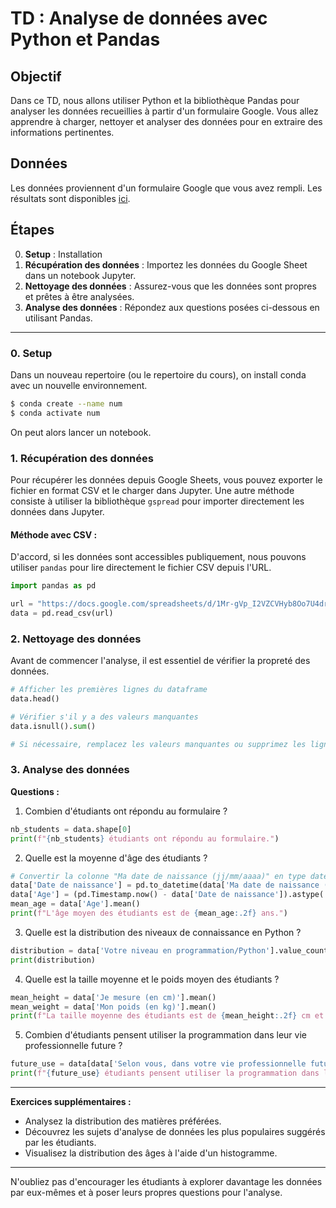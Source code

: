 # TD : Analyse de données avec Python et Pandas

## Objectif

Dans ce TD, nous allons utiliser Python et la bibliothèque Pandas pour analyser les données recueillies à partir d'un formulaire Google. Vous allez apprendre à charger, nettoyer et analyser des données pour en extraire des informations pertinentes.

## Données

Les données proviennent d'un formulaire Google que vous avez rempli. Les résultats sont disponibles [ici](https://docs.google.com/spreadsheets/d/1Mr-gVp_I2VZCVHyb8Oo7U4dr4o9zMCLXOXrnPrTgeTg/edit?resourcekey#gid=810928449).

## Étapes

0. **Setup** : Installation
1. **Récupération des données** : Importez les données du Google Sheet dans un notebook Jupyter.
2. **Nettoyage des données** : Assurez-vous que les données sont propres et prêtes à être analysées.
3. **Analyse des données** : Répondez aux questions posées ci-dessous en utilisant Pandas.

---

### 0. Setup

Dans un nouveau repertoire (ou le repertoire du cours), on install conda avec un nouvelle environnement.

```bash
$ conda create --name num
$ conda activate num
```

On peut alors lancer un notebook.

### 1. Récupération des données

Pour récupérer les données depuis Google Sheets, vous pouvez exporter le fichier en format CSV et le charger dans Jupyter. Une autre méthode consiste à utiliser la bibliothèque `gspread` pour importer directement les données dans Jupyter.

#### Méthode avec CSV :

D'accord, si les données sont accessibles publiquement, nous pouvons utiliser `pandas` pour lire directement le fichier CSV depuis l'URL.

```python
import pandas as pd

url = "https://docs.google.com/spreadsheets/d/1Mr-gVp_I2VZCVHyb8Oo7U4dr4o9zMCLXOXrnPrTgeTg/export?format=csv&gid=810928449"
data = pd.read_csv(url)
```

### 2. Nettoyage des données

Avant de commencer l'analyse, il est essentiel de vérifier la propreté des données.

```python
# Afficher les premières lignes du dataframe
data.head()

# Vérifier s'il y a des valeurs manquantes
data.isnull().sum()

# Si nécessaire, remplacez les valeurs manquantes ou supprimez les lignes/colonnes concernées
```

### 3. Analyse des données

**Questions :**

1. Combien d'étudiants ont répondu au formulaire ?
```python
nb_students = data.shape[0]
print(f"{nb_students} étudiants ont répondu au formulaire.")
```

2. Quelle est la moyenne d'âge des étudiants ?
```python
# Convertir la colonne "Ma date de naissance (jj/mm/aaaa)" en type datetime
data['Date de naissance'] = pd.to_datetime(data['Ma date de naissance (jj/mm/aaaa)'], format='%d/%m/%Y')
data['Age'] = (pd.Timestamp.now() - data['Date de naissance']).astype('<m8[Y]')
mean_age = data['Age'].mean()
print(f"L'âge moyen des étudiants est de {mean_age:.2f} ans.")
```

3. Quelle est la distribution des niveaux de connaissance en Python ?
```python
distribution = data['Votre niveau en programmation/Python'].value_counts()
print(distribution)
```

4. Quelle est la taille moyenne et le poids moyen des étudiants ?
```python
mean_height = data['Je mesure (en cm)'].mean()
mean_weight = data['Mon poids (en kg)'].mean()
print(f"La taille moyenne des étudiants est de {mean_height:.2f} cm et le poids moyen est de {mean_weight:.2f} kg.")
```

5. Combien d'étudiants pensent utiliser la programmation dans leur vie professionnelle future ?
```python
future_use = data[data['Selon vous, dans votre vie professionnelle future, vous utiliserez la programmation ?'] == 'Oui'].shape[0]
print(f"{future_use} étudiants pensent utiliser la programmation dans leur vie professionnelle future.")
```

---

**Exercices supplémentaires :**

- Analysez la distribution des matières préférées.
- Découvrez les sujets d'analyse de données les plus populaires suggérés par les étudiants.
- Visualisez la distribution des âges à l'aide d'un histogramme.

---

N'oubliez pas d'encourager les étudiants à explorer davantage les données par eux-mêmes et à poser leurs propres questions pour l'analyse.